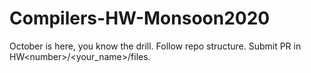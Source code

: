 # Compilers-HW-Monsoon2020
October is here, you know the drill. Follow repo structure. Submit PR in HW&lt;number>/&lt;your_name>/files.

